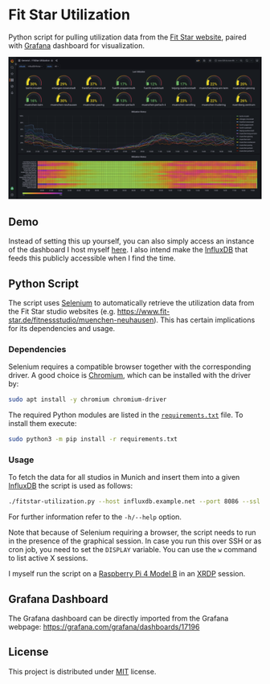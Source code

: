 # Fit Star Utilization

Python script for pulling utilization data from the
[Fit Star website](https://www.fit-star.de), paired with
[Grafana](https://grafana.com/)
dashboard for visualization.

![Fit Star Utilization Dashboard](dashboard.png)

## Demo
Instead of setting this up yourself, you can also simply access
an instance of the dashboard I host myself
[here](https://grafana-public.schollheim.net/d/qq0XN2SVk/fitstar-utilization).
I also intend make the
[InfluxDB](https://www.influxdata.com/)
that feeds this publicly accessible when I find the time.

## Python Script
The script uses [Selenium](https://www.selenium.dev/)
to automatically retrieve the utilization data from the Fit Star studio
websites (e.g. https://www.fit-star.de/fitnessstudio/muenchen-neuhausen).
This has certain implications for its dependencies and usage.

### Dependencies
Selenium requires a compatible browser together with the corresponding driver.
A good choice is [Chromium](https://www.chromium.org),
which can be installed with the driver by:
```bash
sudo apt install -y chromium chromium-driver
```
The required Python modules are listed in the
[`requirements.txt`](requirements.txt)
file. To install them execute:
```bash
sudo python3 -m pip install -r requirements.txt
```

### Usage
To fetch the data for all studios in Munich and insert them into a given
[InfluxDB](https://www.influxdata.com/) the script is used as follows:
```bash
./fitstar-utilization.py --host influxdb.example.net --port 8086 --ssl --verify-ssl --username admin --password supersecretpassword --filter muenchen
```
For further information refer to the `-h/--help` option.

Note that because of Selenium requiring a browser, the script needs to run in
the presence of the graphical session. In case you run this over SSH or as
cron job, you need to set the `DISPLAY` variable. You can use the `w` command
to list active X sessions.

I myself run the script on a
[Raspberry Pi 4 Model B](https://www.raspberrypi.com/products/raspberry-pi-4-model-b/)
in an [XRDP](http://xrdp.org/) session.

## Grafana Dashboard
The Grafana dashboard can be directly imported from the Grafana webpage:
https://grafana.com/grafana/dashboards/17196

## License
This project is distributed under [MIT](LICENSE) license.
